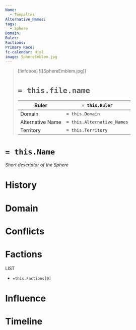 ```yaml
---
Name:
  - Tempaltes
Alternative_Names: 
tags:
  - Sphere
Domain: 
Ruler: 
Factions: 
Primary Race: 
fc-calendar: Hjol
image: SphereEmblem.jpg
---
```

> [!infobox]
> ![[SphereEmblem.jpg]]
> # `= this.file.name`
> | Ruler | `= this.Ruler` |
> | ---- | ---- |
> | Domain | `= this.Domain`|
> | Alternative Name | `= this.Alternative_Names`|
> | Territory | `= this.Territory` |
# `= this.Name`
*Short descriptor of the Sphere*
# History
# Domain
# Conflicts
# Factions
LIST
- `=this.Factions[0]`
# Influence
# Timeline
